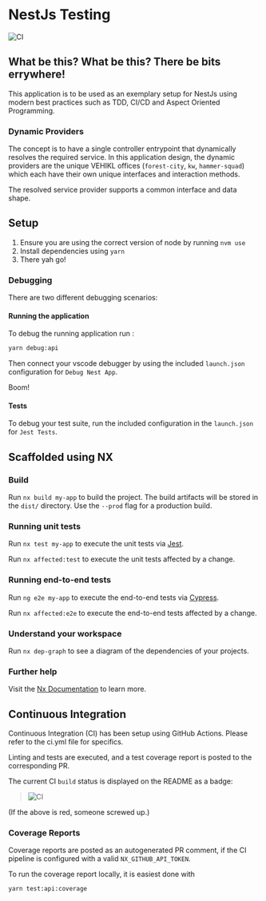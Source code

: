 # NestJs Testing

![CI](https://github.com/tbauman88/nestjs-testing/workflows/CI/badge.svg)

## What be this? What be this? There be bits errywhere!

This application is to be used as an exemplary setup for NestJs using modern best practices such as TDD, CI/CD and Aspect Oriented Programming.

### Dynamic Providers

The concept is to have a single controller entrypoint that dynamically resolves the required service. In this application design, the dynamic providers are the unique VEHIKL offices (`forest-city`, `kw`, `hammer-squad`) which each have their own unique interfaces and interaction methods.

The resolved service provider supports a common interface and data shape.

## Setup

1. Ensure you are using the correct version of node by running `nvm use`
2. Install dependencies using `yarn`
3. There yah go!

### Debugging

There are two different debugging scenarios:

#### Running the application

To debug the running application run :

```bash
yarn debug:api
```

Then connect your vscode debugger by using the included `launch.json` configuration for `Debug Nest App`.

Boom!

#### Tests

To debug your test suite, run the included configuration in the `launch.json` for `Jest Tests`.

## Scaffolded using NX

### Build

Run `nx build my-app` to build the project. The build artifacts will be stored in the `dist/` directory. Use the `--prod` flag for a production build.

### Running unit tests

Run `nx test my-app` to execute the unit tests via [Jest](https://jestjs.io).

Run `nx affected:test` to execute the unit tests affected by a change.

### Running end-to-end tests

Run `ng e2e my-app` to execute the end-to-end tests via [Cypress](https://www.cypress.io).

Run `nx affected:e2e` to execute the end-to-end tests affected by a change.

### Understand your workspace

Run `nx dep-graph` to see a diagram of the dependencies of your projects.

### Further help

Visit the [Nx Documentation](https://nx.dev) to learn more.

## Continuous Integration

Continuous Integration (CI) has been setup using GitHub Actions. Please refer to the ci.yml file for specifics.

Linting and tests are executed, and a test coverage report is posted to the corresponding PR.

The current CI `build` status is displayed on the README as a badge:

> ![CI](https://github.com/tbauman88/nestjs-testing/workflows/CI/badge.svg)

(If the above is red, someone screwed up.)

### Coverage Reports

Coverage reports are posted as an autogenerated PR comment, if the CI pipeline is configured with a valid `NX_GITHUB_API_TOKEN`.

To run the coverage report locally, it is easiest done with

```bash
yarn test:api:coverage
```
